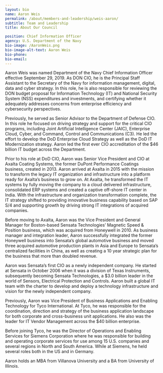 ```yaml
---
layout: bio
name: Aaron Weis
permalink: /about/members-and-leadership/weis-aaron/
subtitle: Team and Leadership
title: About Our Council

position: Chief Information Officer
agency: U.S. Department of the Navy
bio-image: /AaronWeis.png
bio-image-alt-text: Aaron Weis
bio-phone:
bio-email:
---
```


<p>Aaron Weis was named Department of the Navy Chief Information Officer effective September 29, 2019. As DON CIO, he is the Principal Staff Assistant to the Secretary of the Navy for information management, digital, data and cyber strategy. In this role, he is also responsible for reviewing the DON budget proposal for Information Technology (IT) and National Security System (NSS) expenditures and investments, and certifying whether it adequately addresses concerns from enterprise efficiency and cybersecurity perspectives.</p>
<p>Previously, he served as Senior Advisor to the Department of Defense CIO. In this role he focused on driving strategy and support for the critical CIO programs, including Joint Artificial Intelligence Center (JAIC), Enterprise Cloud, Cyber, and Command, Control and Communications (C3). He led the effort to develop the DoD Enterprise Cloud Strategy as well as the DoD IT Modernization strategy. Aaron led the first ever CIO accreditation of the $46 billion IT budget across the Department.</p>
<p>Prior to his role at DoD CIO, Aaron was Senior Vice President and CIO at Axalta Coating Systems, the former DuPont Performance Coatings business, created in 2013. Aaron arrived at Axalta in 2015 with the mission to transform the legacy IT organization and infrastructure into a platform ready for Axalta&rsquo;s business to grow on. At Axalta, he transformed the IT systems by fully moving the company to a cloud delivered infrastructure, consolidated ERP systems and created a captive off-shore IT center in India. With the infrastructure and organization transformation complete, the IT strategy shifted to providing innovative business capability based on SAP S/4 and supporting growth by driving strong IT integrations of acquired companies.</p>
<p>Before moving to Axalta, Aaron was the Vice President and General Manager for Boston-based Sensata Technologies&rsquo; Magnetic Speed &amp; Position business, which was acquired from Honeywell in 2010. As business manager and integration leader, Aaron successfully integrated the former Honeywell business into Sensata&rsquo;s global automotive business and moved three acquired automotive production plants in Asia and Europe to Sensata&rsquo;s centralized facilities in China, as well as creating a 10 year strategic plan for the business that more than doubled revenue.</p>
<p>Aaron was Sensata&rsquo;s first CIO as a newly independent company. He started at Sensata in October 2006 when it was a division of Texas Instruments, subsequently becoming Sensata Technologies, a $3.0 billion leader in the world of Sensors, Electrical Protection and Controls. Aaron built a global IT team with the charter to develop and deploy a technology infrastructure and vision for the newly independent company.</p>
<p>Previously, Aaron was Vice President of Business Applications and Enabling Technology for Tyco International. At Tyco, he was responsible for the coordination, direction and strategy of the business application landscape for both corporate and cross-business unit applications. He also was the leader for IT Vendor Management across the $40 billion enterprise.</p>
<p>Before joining Tyco, he was the Director of Operations and Enabling Services for Siemens Corporation where he was responsible for building and operating corporate services for use among 15 U.S. companies and several regions in North and South America. While at Siemens, he held several roles both in the US and in Germany.</p>
<p>Aaron holds an MBA from Villanova University and a BA from University of Illinois.</p>